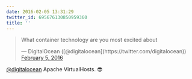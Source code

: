 ```yaml
---
date: 2016-02-05 13:31:29
twitter_id: 695676130850959360
title: ''
---
```


<blockquote class="twitter-tweet"><p lang="en" dir="ltr">What container technology are you most excited about</p>&mdash; DigitalOcean ([@digitalocean](https://twitter.com/digitalocean)) <a href="https://twitter.com/digitalocean/status/695661095772524544?ref_src=twsrc%5Etfw">February 5, 2016</a></blockquote>
<script async src="https://platform.twitter.com/widgets.js" charset="utf-8"></script>

[@digitalocean](https://twitter.com/digitalocean) Apache VirtualHosts. 😎

